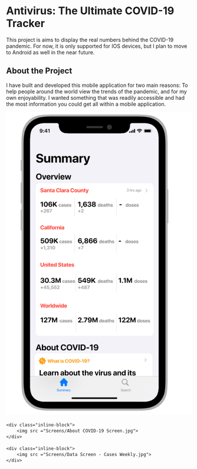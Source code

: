 # Antivirus: The Ultimate COVID-19 Tracker

This project is aims to display the real numbers behind the COVID-19 pandemic. For now, it is only supported for IOS devices, but I plan to move to Android as well in the near future.

## About the Project

I have built and developed this mobile application for two main reasons: To help people around the world view the trends of the pandemic, and for my own enjoyability. I wanted something that was readily accessible and had the most information you could get all within a mobile application. 

<div id="banner">
    <div class="inline-block">
        <img src ="Screens/Summary Screen.png">
    </div>

    <div class="inline-block">
        <img src ="Screens/About COVID-19 Screen.jpg">
    </div>

    <div class="inline-block">
        <img src ="Screens/Data Screen - Cases Weekly.jpg">
    </div>
</div>

